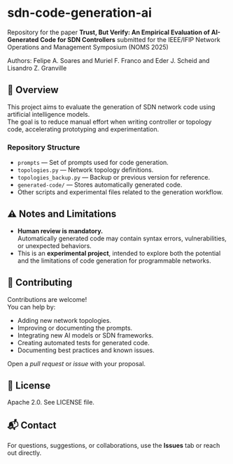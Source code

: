 # sdn-code-generation-ai

Repository for the paper **Trust, But Verify: An Empirical Evaluation of AI-Generated Code for SDN Controllers** submitted for the IEEE/IFIP Network Operations and Management Symposium (NOMS 2025)

Authors: Felipe A. Soares and Muriel F. Franco and Eder J. Scheid and Lisandro Z. Granville


## 🧠 Overview

This project aims to evaluate the generation of SDN network code using artificial intelligence models.  
The goal is to reduce manual effort when writing controller or topology code, accelerating prototyping and experimentation.

### Repository Structure

- `prompts` — Set of prompts used for code generation.  
- `topologies.py` — Network topology definitions.  
- `topologies_backup.py` — Backup or previous version for reference.  
- `generated-code/` — Stores automatically generated code.  
- Other scripts and experimental files related to the generation workflow.


## ⚠️ Notes and Limitations

- **Human review is mandatory.**  
  Automatically generated code may contain syntax errors, vulnerabilities, or unexpected behaviors.  
- This is an **experimental project**, intended to explore both the potential and the limitations of code generation for programmable networks.

## 🤝 Contributing

Contributions are welcome!  
You can help by:

- Adding new network topologies.  
- Improving or documenting the prompts.  
- Integrating new AI models or SDN frameworks.  
- Creating automated tests for generated code.  
- Documenting best practices and known issues.

Open a *pull request* or *issue* with your proposal.

## 📄 License

Apache 2.0. See LICENSE file.


## 📬 Contact

For questions, suggestions, or collaborations, use the **Issues** tab or reach out directly.
